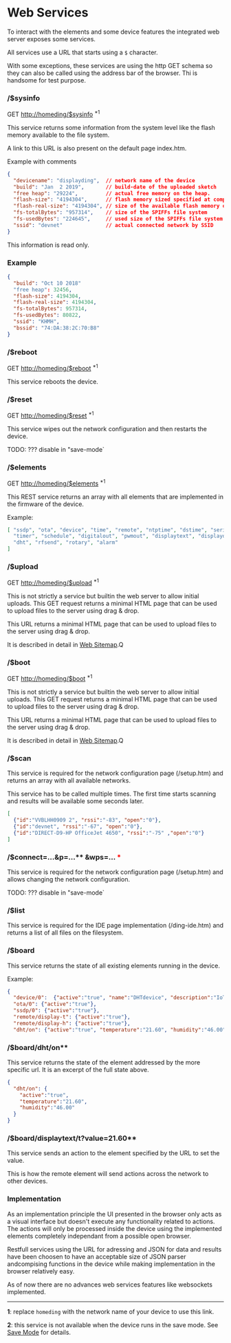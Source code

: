 # Web Services

To interact with the elements and some device features the integrated web server exposes some services.

All services use a URL that starts using a `$` character.

With some exceptions, these services are using the http GET schema so they can also be called using the address bar of the browser. Thi is handsome for test purpose.

### /$sysinfo

GET <http://homeding/$sysinfo> <sup>*1</sup>

This service returns some information from the system level like the flash memory available to the file system.

A link to this URL is also present on the default page index.htm.

Example with comments

```JSON
{
  "devicename": "displayding",  // network name of the device
  "build": "Jan  2 2019",       // build-date of the uploaded sketch
  "free heap": "29224",         // actual free memory on the heap.
  "flash-size": "4194304",      // flash memory sized specified at compile time
  "flash-real-size": "4194304", // size of the available flash memory of the board
  "fs-totalBytes": "957314",    // size of the SPIFFs file system
  "fs-usedBytes": "224645",     // used size of the SPIFFs file system
  "ssid": "devnet"              // actual connected network by SSID
}
```

This information is read only.


### Example

```JSON
{
  "build": "Oct 10 2018"
  "free heap": 32456,
  "flash-size": 4194304,
  "flash-real-size": 4194304,
  "fs-totalBytes": 957314,
  "fs-usedBytes": 80822,
  "ssid": "KHMH",
  "bssid": "74:DA:38:2C:70:B8"
}
```



### /$reboot

GET <http://homeding/$reboot> <sup>*1</sup>

This service reboots the device.


### /$reset

GET <http://homeding/$reset> <sup>*1</sup>

This service wipes out the network configuration and then restarts the device.

TODO: ??? disable in "save-mode`


### /$elements

GET <http://homeding/$elements> <sup>*1</sup>

This REST service returns an array with all elements that are implemented in the firmware of the device.

Example:
```JSON
[ "ssdp", "ota", "device", "time", "remote", "ntptime", "dstime", "serialcmd", "my", "value", "button", "analog",
  "timer", "schedule", "digitalout", "pwmout", "displaytext", "displaydot", "displayLCD" ,"displaySSD1306", "displaySH1106",
  "dht", "rfsend", "rotary", "alarm"
]
```

### /$upload

GET <http://homeding/$upload> <sup>*1</sup>

This is not strictly a service but builtin the web server to allow initial uploads.
This GET request returns a minimal HTML page that can be used to upload files to the server using drag & drop.

This URL returns a minimal HTML page that can be used to upload files to the server using drag & drop.

It is described in detail in [Web Sitemap](websitemap.md).Q


### /$boot

GET <http://homeding/$boot> <sup>*1</sup>

This is not strictly a service but builtin the web server to allow initial uploads.
This GET request returns a minimal HTML page that can be used to upload files to the server using drag & drop.

This URL returns a minimal HTML page that can be used to upload files to the server using drag & drop.

It is described in detail in [Web Sitemap](websitemap.md).Q


### /$scan

This service is required for the network configuration page (/setup.htm) and returns an array with all available networks.

This service has to be called multiple times. The first time starts scanning and results will be available some seconds later.

```JSON
[
  {"id":"VVBLHH0909 2", "rssi":"-83", "open":"0"},
  {"id":"devnet", "rssi":"-67", "open":"0"},
  {"id":"DIRECT-D9-HP OfficeJet 4650", "rssi":"-75" ,"open":"0"}
]
```

### /$connect=...&p=...** &wps=... <span style="color:red">\*</span>

This service is required for the network configuration page (/setup.htm) and allows changing the network configuration.

TODO: ??? disable in "save-mode`


### /$list

This service is required for the IDE page implementation (/ding-ide.htm) and returns a list of all files on the filesystem.

### /$board

This service returns the state of all existing elements running in the device.

Example:

```JSON
{
  "device/0":  {"active":"true", "name":"DHTdevice", "description":"IoT Dev-Device with a DHT Sensor", "nextboot":"90"},
  "ota/0": {"active":"true"},
  "ssdp/0": {"active":"true"},
  "remote/display-t": {"active":"true"},
  "remote/display-h": {"active":"true"},
  "dht/on": {"active":"true", "temperature":"21.60", "humidity":"46.00"}}
```

### /$board/dht/on**

This service returns the state of the element addressed by the more specific url. It is an excerpt of the full state above.

```JSON
{
  "dht/on": {
    "active":"true",
    "temperature":"21.60",
    "humidity":"46.00"
  }
}
```

### /$board/displaytext/t?value=21.60**

This service sends an action to the element specified by the URL to set the value.

This is how the remote element will send actions across the network to other devices.

### Implementation

As an implementation principle the UI presented in the browser only acts as a visual interface but doesn't execute any functionality related to actions.
The actions will only be processed inside the device using the implemented elements completely independant from a possible open browser.

Restfull services using the URL for adressing and JSON for data and results have been choosen to have an acceptable size of JSON parser andcompising functions in the device while making implementation in the browser relatively easy.

As of now there are no advances web services features like websockets implemented.

---

**1**: replace `homeding` with the network name of your device to use this link.

**2**: this service is not available when the device runs in the save mode.
See [Save Mode](savemode) for details.


